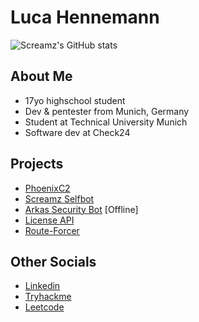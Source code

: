 # Luca Hennemann
![Screamz's GitHub stats](https://github-readme-stats.vercel.app/api?username=screamz2k&show_icons=true&theme=merko)
<br>

## About Me
- 17yo highschool student
- Dev & pentester from Munich, Germany
- Student at Technical University Munich
- Software dev at Check24

## Projects
- [PhoenixC2](https://github.com/screamz2k/PhoenixC2)
- [Screamz Selfbot](https://github.com/screamz2k/SCREAMZ-SELFBOT)
- [Arkas Security Bot](https://discord.com/api/oauth2/authorize?client_id=894126755223310366&permissions=8&scope=bot%20applications.commands) [Offline]
- [License API](https://github.com/screamz2k/License-API)
- [Route-Forcer](https://github.com/screamz2k/Route-Forcer)

## Other Socials
- [Linkedin](https://www.linkedin.com/in/luca-hennemann/)
- [Tryhackme](https://tryhackme.com/p/screamz)
- [Leetcode](https://leetcode.com/u/screamz2k/)
